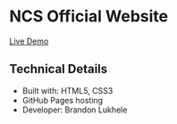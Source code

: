 # NCS Official Website

[Live Demo](https://tazaba24.github.io/skills-introduction-to-githu/)

## Technical Details
- Built with: HTML5, CSS3
- GitHub Pages hosting
- Developer: Brandon Lukhele
